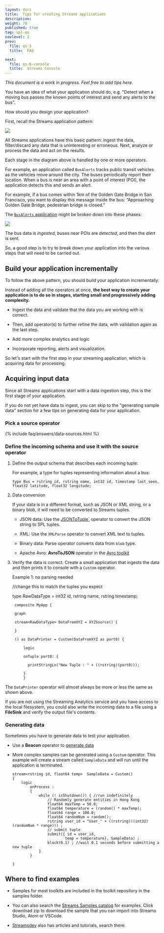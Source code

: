 ```yaml
---
layout: docs
title:  Tips for creating Streams applications
description:
weight: 70
published: true
tag: spl-qs
navlevel: 2
prev:
  file: qs-3
  title:  FAQ

next:
  file: qs-6-console
  title:  Streams Console
---
```



*This document is a work in progress. Feel free to add tips here*.

You have an idea of what your application should do, e.g. "Detect when a moving bus passes the known points of interest and send any alerts to the bus".

How should you design your application?

First, recall the Streams application pattern:

![](/streamsx.documentation/images/atom/jpg/pattern.jpg)

All Streams applications have this basic pattern: ingest the data, filter/discard any data that is uninteresting or erroneous. Next, analyze or process the data and act on the results.

Each stage in the diagram above is handled by one or more operators.


For example, an application called `BusAlerts` tracks public transit vehicles as the vehicles move around the city. The buses periodically report their location. When a bus is near an area with a point of interest (POI), the application detects this and sends an alert.

For example, if a bus comes within 1km of the Golden Gate Bridge in San Francisco, you want to display this message inside the bus: “Approaching Golden Gate Bridge, pedestrian bridge is closed.”

The [`BusAlerts` application](https://developer.ibm.com/streamsdev/docs/common-patterns-tracking-moving-objects-streams-part-2-geofencing/) might be broken down into these phases:

![](/streamsx.documentation/images/atom/jpg/phases2.jpg)

The bus data is *ingested*, buses near POIs are *detected*, and then the
*alert* is sent.

So, a good step is to try to break down your application into the various steps that will need to be carried out.

Build your application incrementally
------

To follow the above pattern, you should build your application incrementally.

Instead of adding all the operators at once, **the best way to create your application is to do so in stages, starting small and progressively adding complexity.**

-   Ingest the data and validate that the data you are working with is
    correct.

-   Then, add operator(s) to further refine the data, with validation again as the last step.

-   Add more complex analytics and logic

-   Incorporate reporting, alerts and visualization.

So let's start with the first step in your streaming application, which is acquiring data for processing.

Acquiring input data
--------

Since all Streams applications start with a data ingestion step, this is the first stage of your application.

If you do not yet have data to ingest, you can skip to the "generating sample data" section for a few tips on generating data for your application.

### Pick a source operator

{% include faq/answers/data-sources.html %}


### Define the incoming schema and use it with the source operator

1. Define the output schema that describes each incoming tuple:

    For example, a type for tuples representing information about a bus:
    
     `type Bus = rstring id, rstring name, int32 id, timestamp last_seen, float32 latitude, float32 longitude;`

2. Data conversion

    If your data is in a different format, such as JSON or XML string, or a binary blob, it will need to be converted to Streams tuples.

    - JSON data: Use the [JSONToTuple`](https://github.com/IBMStreams/streamsx.json/wiki/JSONToTuple-Operator) operator to convert the JSON string to SPL tuples.

    - XML: Use the `XMLParse` operator to convert XML text to tuples.

    - Binary data: Parse operator converts data from `blob` type.
  
    - Apache Avro: **AvroToJSON** operator in the [Avro toolkit](https://github.com/IBMStreams/streamsx.avro)


3. Verify the data is correct. Create a small application that ingests the data and then prints it to console with a `Custom` operator.

    Example 1: no parsing needed

    //change this to match the tuples you expect

    type RawDataType = int32 id, rstring name, rstring timestamp;

        composite MyApp {

        graph

        stream<RawDataType> DataFromXYZ = XYZSource() {

        }

        () as DataPrinter = Custom(DataFromXYZ as port0) {

            logic

            onTuple port0: {

              printStringLn("New Tuple : " + ((rstring)(port0)));

            }
            }

The `DataPrinter` operator will almost always be more or less the same as shown above.

If you are not using the Streaming Analytics service and you have access to the local filesystem, you could also write the incoming data to a file using a **FileSink** and verify the output file's contents.


### Generating data

Sometimes you have to generate data to test your application.


-   Use a **Beacon** operator to [generate data](https://github.com/IBMStreams/samples/blob/main/Examples-for-beginners/003_sink_at_work/sample/sink_at_work.spl#L16)

-   More complex samples can be generated using a `Custom` operator. This example will create a stream called `SampleData` and will run until the application is terminated.
    
    	stream<rstring id, float64 temp>  SampleData = Custom()
		{
			logic
				onProcess :
				{
					while (! isShutdown()) { //run indefinitely
						// Randomly generate entities in Hong Kong
						float64 maxTemp = 50.0;
						float64 temperature = (random() * maxTemp);
                        float64 range = 100.0;
						float64 randomNum = random();
	                    rstring user_id = "User_" + ((rstring)((int32)(randomNum * range))) ;
						// submit tuple
						submit({ id = user_id, 
                                temp = temperature}, SampleData) ;
						block(0.1) ; //wait 0.1 seconds before submitting a new tuple
					}
				}

		}


## Where to find examples

-   Samples for most toolkits are included in the toolkit repository in
    the samples folder.

-   You can also search the [Streams Samples catalog](https://ibmstreams.github.io/samples) for examples. Click
    download zip to download the sample that you can import into Streams
    Studio, Atom or VSCode.

-   [Streamsdev](https://developer.ibm.com/streamsdev) also has articles and tutorials, search there.
